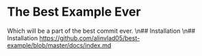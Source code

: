 # The Best Example Ever

Which will be a part of the best commit ever.
\n## Installation
\n## Installation
https://github.com/alinvlad05/best-example/blob/master/docs/index.md
